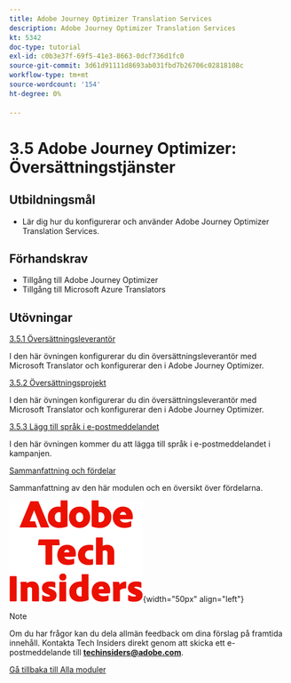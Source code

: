 ```yaml
---
title: Adobe Journey Optimizer Translation Services
description: Adobe Journey Optimizer Translation Services
kt: 5342
doc-type: tutorial
exl-id: c0b3e37f-69f5-41e3-8663-0dcf736d1fc0
source-git-commit: 3d61d91111d8693ab031fbd7b26706c02818108c
workflow-type: tm+mt
source-wordcount: '154'
ht-degree: 0%

---
```


# 3.5 Adobe Journey Optimizer: Översättningstjänster

## Utbildningsmål

- Lär dig hur du konfigurerar och använder Adobe Journey Optimizer Translation Services.

## Förhandskrav

- Tillgång till Adobe Journey Optimizer
- Tillgång till Microsoft Azure Translators

## Utövningar

[3.5.1 Översättningsleverantör](./ex1.md)

I den här övningen konfigurerar du din översättningsleverantör med Microsoft Translator och konfigurerar den i Adobe Journey Optimizer.

[3.5.2 Översättningsprojekt](./ex2.md)

I den här övningen konfigurerar du din översättningsleverantör med Microsoft Translator och konfigurerar den i Adobe Journey Optimizer.

[3.5.3 Lägg till språk i e-postmeddelandet](./ex3.md)

I den här övningen kommer du att lägga till språk i e-postmeddelandet i kampanjen.

[Sammanfattning och fördelar](./summary.md)

Sammanfattning av den här modulen och en översikt över fördelarna.

![Tech Insiders](./../../../../assets/images/techinsiders.png){width="50px" align="left"}

>[!NOTE]
>
>Om du har frågor kan du dela allmän feedback om dina förslag på framtida innehåll. Kontakta Tech Insiders direkt genom att skicka ett e-postmeddelande till **techinsiders@adobe.com**.

[Gå tillbaka till Alla moduler](./../../../../overview.md)
